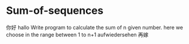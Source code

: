 # Sum-of-sequences
你好
hallo
Write program to calculate the sum of n given number.
here we choose in the  range between 1 to n+1 
aufwiedersehen
再嫁
